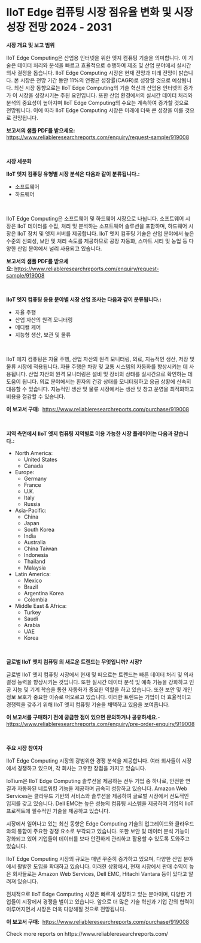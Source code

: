 <p><h1>IIoT Edge 컴퓨팅 시장 점유율 변화 및 시장 성장 전망 2024 - 2031</h1></p><p><strong>시장 개요 및 보고 범위</strong></p>
<p><p>IIoT Edge Computing은 산업용 인터넷을 위한 엣지 컴퓨팅 기술을 의미합니다. 이 기술은 데이터 처리와 분석을 빠르고 효율적으로 수행하여 제조 및 산업 분야에서 실시간 의사 결정을 돕습니다. IIoT Edge Computing 시장은 현재 전망과 미래 전망이 밝습니다. 본 시장은 전망 기간 동안 11%의 연평균 성장률(CAGR)로 성장할 것으로 예상됩니다. 최신 시장 동향으로는 IIoT Edge Computing의 기술 혁신과 산업용 인터넷의 증가가 이 시장을 성장시키는 주된 요인입니다. 또한 산업 환경에서의 실시간 데이터 처리와 분석의 중요성이 높아지며 IIoT Edge Computing의 수요는 계속하여 증가할 것으로 전망됩니다. 이에 따라 IIoT Edge Computing 시장은 미래에 더욱 큰 성장을 이룰 것으로 전망됩니다.</p></p>
<p><strong>보고서의 샘플 PDF를 받으세요:</strong> <a href="https://www.reliableresearchreports.com/enquiry/request-sample/919008">https://www.reliableresearchreports.com/enquiry/request-sample/919008</a></p>
<p>&nbsp;</p>
<p><strong>시장 세분화</strong></p>
<p><strong>IIoT 엣지 컴퓨팅 유형별 시장 분석은 다음과 같이 분류됩니다.:</strong></p>
<p><ul><li>소프트웨어</li><li>하드웨어</li></ul></p>
<p>&nbsp;</p>
<p><p>IIoT Edge Computing은 소프트웨어 및 하드웨어 시장으로 나뉩니다. 소프트웨어 시장은 IIoT 데이터를 수집, 처리 및 분석하는 소프트웨어 솔루션을 포함하며, 하드웨어 시장은 IIoT 장치 및 엣지 서버를 제공합니다. IIoT 엣지 컴퓨팅 기술은 산업 분야에서 높은 수준의 신뢰성, 보안 및 처리 속도를 제공하므로 공장 자동화, 스마트 시티 및 농업 등 다양한 산업 분야에서 널리 사용되고 있습니다.</p></p>
<p><strong>보고서의 샘플 PDF를 받으세요:</strong>&nbsp;<a href="https://www.reliableresearchreports.com/enquiry/request-sample/919008">https://www.reliableresearchreports.com/enquiry/request-sample/919008</a></p>
<p>&nbsp;</p>
<p><strong> IIoT 엣지 컴퓨팅 응용 분야별 시장 산업 조사는 다음과 같이 분류됩니다.:</strong></p>
<p><ul><li>자율 주행</li><li>산업 자산의 원격 모니터링</li><li>메디컬 케어</li><li>지능형 생산, 보관 및 물류</li></ul></p>
<p>&nbsp;</p>
<p><p>IIoT 에지 컴퓨팅은 자율 주행, 산업 자산의 원격 모니터링, 의료, 지능적인 생산, 저장 및 물류 시장에 적용됩니다. 자율 주행은 차량 및 교통 시스템의 자동화를 향상시키는 데 사용됩니다. 산업 자산의 원격 모니터링은 설비 및 장비의 상태를 실시간으로 확인하는 데 도움이 됩니다. 의료 분야에서는 환자의 건강 상태를 모니터링하고 응급 상황에 신속히 대응할 수 있습니다. 지능적인 생산 및 물류 시장에서는 생산 및 창고 운영을 최적화하고 비용을 절감할 수 있습니다.</p></p>
<p><strong>이 보고서 구매:</strong>&nbsp; <a href="https://www.reliableresearchreports.com/purchase/919008">https://www.reliableresearchreports.com/purchase/919008</a></p>
<p>&nbsp;</p>
<p><strong>지역 측면에서 IIoT 엣지 컴퓨팅 지역별로 이용 가능한 시장 플레이어는 다음과 같습니다.:</strong></p>
<p><ul>
    <li>
        North America:
        <ul>
            <li>United States</li>
            <li>Canada</li>
        </ul>
    </li>
    <li>
        Europe:
        <ul>
            <li>Germany</li>
            <li>France</li>
            <li>U.K.</li>
            <li>Italy</li>
            <li>Russia</li>
        </ul>
    </li>
    <li>
        Asia-Pacific:
        <ul>
            <li>China</li>
            <li>Japan</li>
            <li>South Korea</li>
            <li>India</li>
            <li>Australia</li>
            <li>China Taiwan</li>
            <li>Indonesia</li>
            <li>Thailand</li>
            <li>Malaysia</li>
        </ul>
    </li>
    <li>
        Latin America:
        <ul>
            <li>Mexico</li>
            <li>Brazil</li>
            <li>Argentina Korea</li>
            <li>Colombia</li>
        </ul>
    </li>
    <li>
        Middle East & Africa:
        <ul>
            <li>Turkey</li>
            <li>Saudi</li>
            <li>Arabia</li>
            <li>UAE</li>
            <li>Korea</li>
        </ul>
    </li>
    </ul></p>
<p>&nbsp;</p>
<p><strong>글로벌 IIoT 엣지 컴퓨팅 의 새로운 트렌드는 무엇입니까? 시장?</strong></p>
<p><p>글로벌 IIoT 엣지 컴퓨팅 시장에서 현재 및 떠오르는 트렌드는 빠른 데이터 처리 및 의사 결정 능력을 향상시키는 것입니다. 또한 실시간 데이터 분석 및 예측 기능을 강화하고 인공 지능 및 기계 학습을 통한 자동화가 중요한 역할을 하고 있습니다. 또한 보안 및 개인 정보 보호가 중요한 이슈로 떠오르고 있습니다. 이러한 트렌드는 기업이 더 효율적이고 경쟁력을 갖추기 위해 IIoT 엣지 컴퓨팅 기술을 채택하고 있음을 보여줍니다.</p></p>
<p><strong>이 보고서를 구매하기 전에 궁금한 점이 있으면 문의하거나 공유하세요.</strong>- <a href="https://www.reliableresearchreports.com/enquiry/pre-order-enquiry/919008">https://www.reliableresearchreports.com/enquiry/pre-order-enquiry/919008</a></p>
<p>&nbsp;</p>
<p><strong>주요 시장 참여자</strong></p>
<p><p>IIoT Edge Computing 시장의 광범위한 경쟁 분석을 제공합니다. 여러 회사들이 시장에서 경쟁하고 있으며, 각 회사는 고유한 장점을 가지고 있습니다.</p><p>IoTium은 IIoT Edge Computing 솔루션을 제공하는 선두 기업 중 하나로, 안전한 연결과 자동화된 네트워킹 기능을 제공하며 급속히 성장하고 있습니다. Amazon Web Services는 클라우드 기반의 서비스와 솔루션을 제공하여 글로벌 시장에서 선도적인 입지를 갖고 있습니다. Dell EMC는 높은 성능의 컴퓨팅 시스템을 제공하여 기업의 IIoT 프로젝트에 필수적인 기술을 제공하고 있습니다.</p><p>시장에서 일어나고 있는 최신 동향은 Edge Computing 기술의 업그레이드와 클라우드와의 통합이 주요한 경쟁 요소로 부각되고 있습니다. 또한 보안 및 데이터 분석 기능이 강화되고 있어 기업들이 데이터를 보다 안전하게 관리하고 활용할 수 있도록 도와주고 있습니다.</p><p>IIoT Edge Computing 시장의 규모는 매년 꾸준히 증가하고 있으며, 다양한 산업 분야에서 활발한 도입을 확대하고 있습니다. 이러한 상황에서, 현재 시장에서 판매 수익이 높은 회사들로는 Amazon Web Services, Dell EMC, Hitachi Vantara 등이 있다고 알려져 있습니다.</p><p>전체적으로 IIoT Edge Computing 시장은 빠르게 성장하고 있는 분야이며, 다양한 기업들이 시장에서 경쟁을 벌이고 있습니다. 앞으로 더 많은 기술 혁신과 기업 간의 협력이 이루어지면서 시장은 더욱 다양해질 것으로 전망됩니다.</p></p>
<p><strong>이 보고서 구매:</strong>&nbsp;&nbsp;<a href="https://www.reliableresearchreports.com/purchase/919008">https://www.reliableresearchreports.com/purchase/919008</a></p>
<p>Check more reports on https://www.reliableresearchreports.com/</p>
